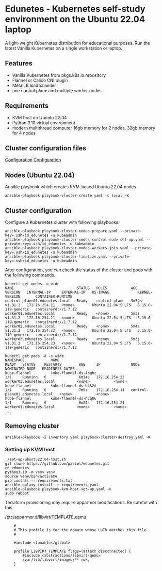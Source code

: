 # Edunetes - Kubernetes self-study environment on the Ubuntu 22.04 laptop

A light-weight Kubernetes distribution for educational purposes. Run the latest Vanilla Kubernetes on a single workstation or laptop.

## Features

- Vanilla Kubernetes from pkgs.k8s.io repository
- Flannel or Calico CNI plugin
- MetalLB loadbalander
- one control plane and multiple worker nodes

## Requirements

- KVM host on Ubuntu 22.04
- Python 3.10 virtual environment
- modern multithread computer 16gb memory for 2 nodes, 32gb memory for 4 nodes

## Cluster configuration files

[Configuration](group_vars/all/main.yaml)
[Configuration](group_vars/all/nodes.yaml)

## Nodes (Ubuntu 22.04)

Ansible playbook which creates KVM-based Ubuntu 22.04 nodes

    ansible-playbook playbook-cluster-create.yaml -c local -K

## Cluster configuration

Configure a Kubernetes cluster with following playbooks.

    ansible-playbook playbook-cluster-nodes-prepare.yaml --private-key=.ssh/id_edunetes -u kubeadmin
    ansible-playbook playbook-cluster-nodes-control-node-set-up.yaml --private-key=.ssh/id_edunetes -u kubeadmin
    ansible-playbook playbook-cluster-nodes-workers-join.yaml --private-key=.ssh/id_edunetes -u kubeadmin
    ansible-playbook playbook-cluster-finalize.yaml --private-key=.ssh/id_edunetes -u kubeadmin

After configuration, you can check the status of the cluster and pods with the following commands.

    kubectl get nodes -o wide
    NAME                             STATUS   ROLES           AGE     VERSION   INTERNAL-IP     EXTERNAL-IP   OS-IMAGE             KERNEL-VERSION       CONTAINER-RUNTIME
    control-plane01.edunetes.local   Ready    control-plane   5m52s   v1.31.2   172.16.254.11   <none>        Ubuntu 22.04.5 LTS   5.15.0-119-generic   containerd://1.7.12
    worker01.edunetes.local          Ready    <none>          5m3s    v1.31.2   172.16.254.21   <none>        Ubuntu 22.04.5 LTS   5.15.0-119-generic   containerd://1.7.12
    worker02.edunetes.local          Ready    <none>          5m4s    v1.31.2   172.16.254.22   <none>        Ubuntu 22.04.5 LTS   5.15.0-119-generic   containerd://1.7.12
    worker03.edunetes.local          Ready    <none>          5m3s    v1.31.2   172.16.254.23   <none>        Ubuntu 22.04.5 LTS   5.15.0-119-generic   containerd://1.7.12

    kubectl get pods -A -o wide
    NAMESPACE            NAME                                                     READY   STATUS    RESTARTS        AGE     IP              NODE                             NOMINATED NODE   READINESS GATES
    kube-flannel         kube-flannel-ds-4bghc                                    1/1     Running   0               6m24s   172.16.254.23   worker03.edunetes.local          <none>           <none>
    kube-flannel         kube-flannel-ds-b4k2d                                    1/1     Running   0               7m5s    172.16.254.11   control-plane01.edunetes.local   <none>           <none>
    kube-flannel         kube-flannel-ds-hcq86                                    1/1     Running   0               6m24s   172.16.254.21   worker01.edunetes.local          <none>           <none>
    ...

## Removing cluster

    ansible-playbook -i inventory.yaml playbook-cluster-destroy.yaml -K

### Setting up KVM host

    ./set-up-ubuntu22.04-host.sh
    git clone https://github.com/pasiol/edunetes.git
    cd edunetes
    python3.10 -m venv venv
    source venv/bin/activate
    pip install -r requirements.txt
    ansible-galaxy install -r requirements.yaml
    ansible-playbook playbook-kvm-host-set-up.yaml -K
    sudo reboot

Terraform provisioning may require apparmor modifications. Be careful with this.

/etc/apparmor.d/libvirt/TEMPLATE.qemu

        #
		# This profile is for the domain whose UUID matches this file.
		#

		#include <tunables/global>

		profile LIBVIRT_TEMPLATE flags=(attach_disconnected) {
			#include <abstractions/libvirt-qemu>
			/var/lib/libvirt/images/** rwk,
		}
